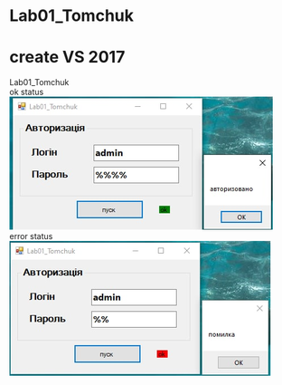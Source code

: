 # Lab01_Tomchuk
# create VS 2017
Lab01_Tomchuk 
</br>
ok status
</br>
![alt text](https://github.com/vtomchuk1/Lab01_Tomchuk/blob/main/image/ok.jpg?raw=true)
</br>
error status
</br>
![alt text](https://github.com/vtomchuk1/Lab01_Tomchuk/blob/main/image/error.jpg?raw=true)
</br>
